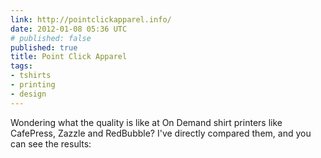 ```yaml
---
link: http://pointclickapparel.info/
date: 2012-01-08 05:36 UTC
# published: false
published: true
title: Point Click Apparel
tags:
- tshirts
- printing
- design
---
```


Wondering what the quality is like at On Demand shirt printers like CafePress, Zazzle and RedBubble? I've directly compared them, and you can see the results:
